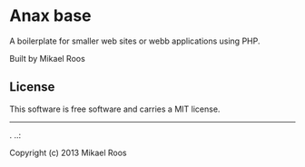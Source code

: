 Anax base
==================

A boilerplate for smaller web sites or webb applications using PHP.

Built by Mikael Roos

License
------------------

This software is free software and carries a MIT license.


------------------
.
..:

Copyright (c) 2013 Mikael Roos
